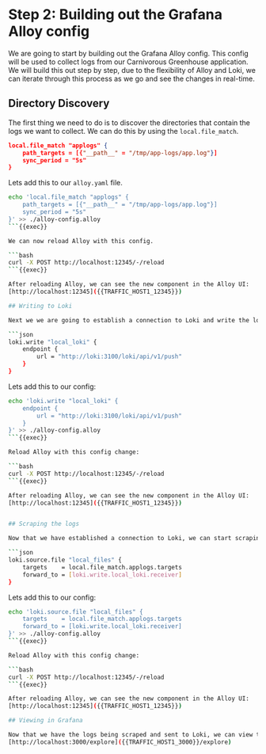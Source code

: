 
# Step 2: Building out the Grafana Alloy config

We are going to start by building out the Grafana Alloy config. This config will be used to collect logs from our Carnivorous Greenhouse application. We will build this out step by step, due to the flexibility of Alloy and Loki, we can iterate through this process as we go and see the changes in real-time.

## Directory Discovery

The first thing we need to do is to discover the directories that contain the logs we want to collect. We can do this by using the `local.file_match`.

```json
local.file_match "applogs" {
    path_targets = [{"__path__" = "/tmp/app-logs/app.log"}]
    sync_period = "5s"
}
```
Lets add this to our `alloy.yaml` file.

```bash
echo 'local.file_match "applogs" {
    path_targets = [{"__path__" = "/tmp/app-logs/app.log"}]
    sync_period = "5s"
}' >> ./alloy-config.alloy
```{{exec}}

We can now reload Alloy with this config.

```bash
curl -X POST http://localhost:12345/-/reload
```{{exec}}

After reloading Alloy, we can see the new component in the Alloy UI:
[http://localhost:12345]({{TRAFFIC_HOST1_12345}})

## Writing to Loki

Next we we are going to establish a connection to Loki and write the logs to it. We can do this by using the `loki_push` component.

```json
loki.write "local_loki" {
    endpoint {
        url = "http://loki:3100/loki/api/v1/push"
    }
}
```
Lets add this to our config:
```bash
echo 'loki.write "local_loki" {
    endpoint {
        url = "http://loki:3100/loki/api/v1/push"
    }
}' >> ./alloy-config.alloy
```{{exec}}

Reload Alloy with this config change:

```bash
curl -X POST http://localhost:12345/-/reload
```{{exec}}

After reloading Alloy, we can see the new component in the Alloy UI:
[http://localhost:12345]({{TRAFFIC_HOST1_12345}})


## Scraping the logs

Now that we have established a connection to Loki, we can start scraping the logs. We can do this by using the `loki.source.file` component.

```json
loki.source.file "local_files" {
    targets    = local.file_match.applogs.targets
    forward_to = [loki.write.local_loki.receiver]
}
```

Lets add this to our config:
```bash
echo 'loki.source.file "local_files" {
    targets    = local.file_match.applogs.targets
    forward_to = [loki.write.local_loki.receiver]
}' >> ./alloy-config.alloy
```{{exec}}

Reload Alloy with this config change:

```bash
curl -X POST http://localhost:12345/-/reload
```{{exec}}

After reloading Alloy, we can see the new component in the Alloy UI:
[http://localhost:12345]({{TRAFFIC_HOST1_12345}})

## Viewing in Grafana

Now that we have the logs being scraped and sent to Loki, we can view them in Grafana. We can do this by going to the Explore section in Grafana and querying the logs:
[http://localhost:3000/explore]({{TRAFFIC_HOST1_3000}}/explore)



